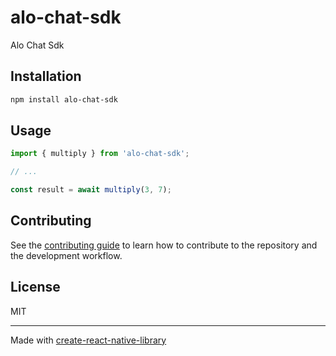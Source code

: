 # alo-chat-sdk

Alo Chat Sdk

## Installation

```sh
npm install alo-chat-sdk
```

## Usage


```js
import { multiply } from 'alo-chat-sdk';

// ...

const result = await multiply(3, 7);
```


## Contributing

See the [contributing guide](CONTRIBUTING.md) to learn how to contribute to the repository and the development workflow.

## License

MIT

---

Made with [create-react-native-library](https://github.com/callstack/react-native-builder-bob)
